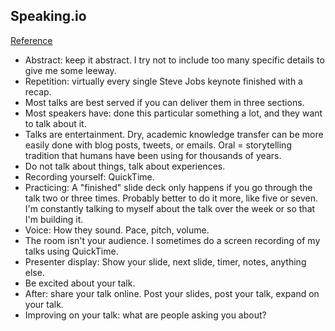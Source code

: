 ## Speaking.io
[Reference](http://speaking.io)

- Abstract: keep it abstract. I try not to include too many specific details to give me some leeway.
- Repetition: virtually every single Steve Jobs keynote finished with a recap.
- Most talks are best served if you can deliver them in three sections.
- Most speakers have: done this particular something a lot, and they want to talk about it.
- Talks are entertainment. Dry, academic knowledge transfer can be more easily done with blog posts, tweets, or emails. Oral = storytelling tradition that humans have been using for thousands of years.
- Do not talk about things, talk about experiences.
- Recording yourself: QuickTime.
- Practicing: A "finished" slide deck only happens if you go through the talk two or three times. Probably better to do it more, like five or seven. I'm constantly talking to myself about the talk over the week or so that I'm building it.
- Voice: How they sound. Pace, pitch, volume.
- The room isn't your audience. I sometimes do a screen recording of my talks using QuickTime.
- Presenter display: Show your slide, next slide, timer, notes, anything else.
- Be excited about your talk.
- After: share your talk online. Post your slides, post your talk, expand on your talk.
- Improving on your talk: what are people asking you about?
